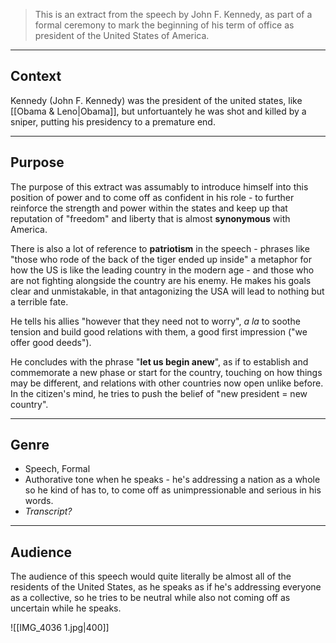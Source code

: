 >This is an extract from the speech by John F. Kennedy, as part of a formal ceremony to mark the beginning of his term of office as president of the United States of America.

-----
## Context
Kennedy (John F. Kennedy) was the president of the united states, like [[Obama & Leno|Obama]], but unfortuantely he was shot and killed by a sniper, putting his presidency to a premature end. 

-----
## Purpose
The purpose of this extract was assumably to introduce himself into this position of power and to come off as confident in his role - to further reinforce the strength and power within the states and keep up that reputation of "freedom" and liberty that is almost **synonymous** with America.

There is also a lot of reference to **patriotism** in the speech - phrases like "those who rode of the back of the tiger ended up inside" a metaphor for how the US is like the leading country in the modern age - and those who are not fighting alongside the country are his enemy. He makes his goals clear and unmistakable, in that antagonizing the USA will lead to nothing but a terrible fate.

He tells his allies "however that they need not to worry", *a la* to soothe tension and build good relations with them, a good first impression ("we offer good deeds").

He concludes with the phrase "**let us begin anew**", as if to establish and commemorate a new phase or start for the country, touching on how things may be different, and relations with other countries now open unlike before. In the citizen's mind, he tries to push the belief of "new president = new country".

-----
## Genre
- Speech, Formal
- Authorative tone when he speaks - he's addressing a nation as a whole so he kind of has to, to come off as unimpressionable and serious in his words.
- *Transcript?*

-----

## Audience
The audience of this speech would quite literally be almost all of the residents of the United States, as he speaks as if he's addressing everyone as a collective, so he tries to be neutral while also not coming off as uncertain while he speaks.

![[IMG_4036 1.jpg|400]]